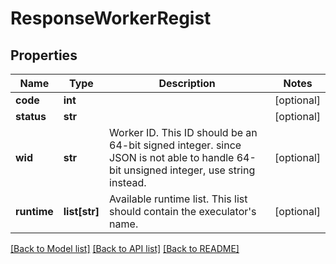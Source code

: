 # ResponseWorkerRegist

## Properties
Name | Type | Description | Notes
------------ | ------------- | ------------- | -------------
**code** | **int** |  | [optional] 
**status** | **str** |  | [optional] 
**wid** | **str** | Worker ID. This ID should be an 64-bit signed integer. since JSON is not able to handle 64-bit unsigned integer, use string instead. | [optional] 
**runtime** | **list[str]** | Available runtime list. This list should contain the execulator&#x27;s name. | [optional] 

[[Back to Model list]](../README.md#documentation-for-models) [[Back to API list]](../README.md#documentation-for-api-endpoints) [[Back to README]](../README.md)

